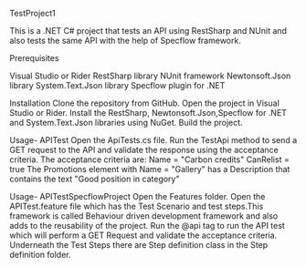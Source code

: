 TestProject1

This is a .NET C# project that tests an API using RestSharp and NUnit and also tests the same API with the help of Specflow framework.

Prerequisites

Visual Studio or Rider
RestSharp library
NUnit framework
Newtonsoft.Json library
System.Text.Json library
Specflow plugin for .NET

Installation
Clone the repository from GitHub.
Open the project in Visual Studio or Rider.
Install the RestSharp, Newtonsoft.Json,Specflow for .NET and System.Text.Json libraries using NuGet.
Build the project.

Usage- APITest
Open the ApiTests.cs file.
Run the TestApi method to send a GET request to the API and validate the response using the acceptance criteria.
The acceptance criteria are:
Name = "Carbon credits"
CanRelist = true
The Promotions element with Name = "Gallery" has a Description that contains the text "Good position in category"

Usage- APITestSpecflowProject
Open the Features folder.
Open the APITest.feature file which has the Test Scenario and test steps.This framework is called Behaviour driven development framework and also adds to the reusability of the project.
Run the @api tag to run the API test which will perform a GET Request and validate the acceptance criteria.
Underneath the Test Steps there are Step definition class in the Step definition folder. 